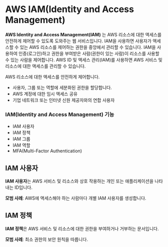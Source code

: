 # AWS IAM(Identity and Access Management)
**AWS Identity and Access Management(IAM)** 는 AWS 리소스에 대한 액세스를 안전하게 제어할 수 있도록 도와주는 웹 서비스입니다. IAM을 사용하면 사용자가 액세스할 수 있는 AWS 리소스를 제어하는 권한을 중앙에서 관리할 수 있습니다. IAM을 사용하여 인증(로그인)하고 권한을 부여받은 사람(권한이 있는 사람)이 리소스를 사용할 수 있는 사람을 제어합니다. AWS ID 및 액세스 관리(IAM)를 사용하면 AWS 서비스 및 리소스에 대한 액세스를 관리할 수 있습니다.

AWS 리소스에 대한 액세스를 안전하게 제어합니다.
* 사용자, 그룹 또는 역할에 세분화된 권한을 할당합니다.
* AWS 계정에 대한 임시 액세스 공유
* 기업 네트워크 또는 인터넷 신원 제공자와의 연합 사용자

### IAM(Identity and Access Management) 기능
* IAM 사용자
* IAM 정책
* IAM 그룹
* IAM 역할
* MFA(Multi-Factor Authentication)

## IAM 사용자
**IAM 사용자**는 AWS 서비스 및 리소스와 상호 작용하는 개인 또는 애플리케이션을 나타내는 ID입니다.

**모범 사례**: AWS에 액세스해야 하는 사람마다 개별 IAM 사용자를 생성합니다.

## IAM 정책

**IAM 정책**은 AWS 서비스 및 리소스에 대한 권한을 부여하거나 거부하는 문서입니다.

**모범 사례**: 최소 권한의 보안 원칙을 따릅니다.

